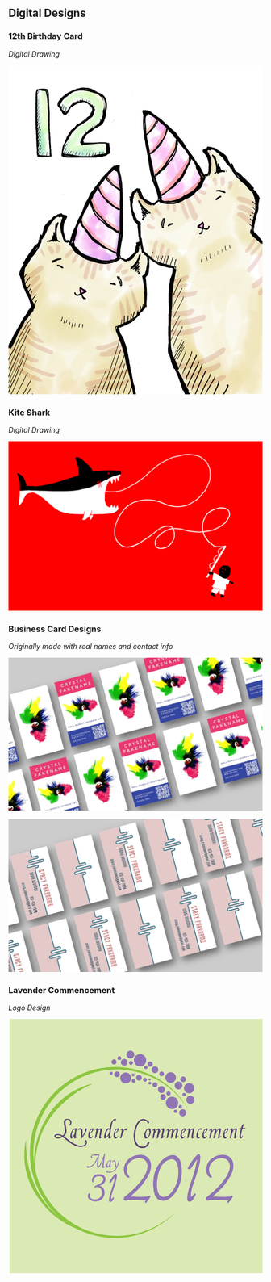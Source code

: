 ## Digital Designs

### 12th Birthday Card
*Digital Drawing*

![12th Birthday Card](/media/art/child-birthday-card-12.png)

### Kite Shark
*Digital Drawing*

![Kite Shark](/media/art/kite-shark.png)

### Business Card Designs
*Originally made with real names and contact info*

![Painter Card](/media/art/painter-card-display.jpg)

![Sound Designer Card](/media/art/sound-card-display.jpg)

### Lavender Commencement
*Logo Design*

![Lavender Commencement](/media/art/LavenderCommencement.svg)